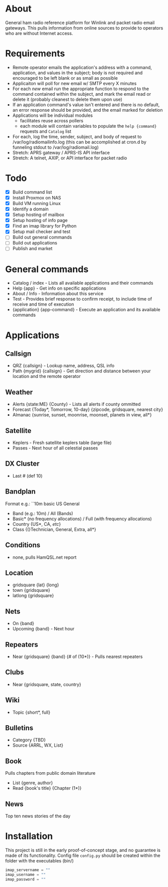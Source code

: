 # About
General ham radio reference platform for Winlink and packet radio email gateways. This pulls information from online sources to provide to operators who are without Internet access.

# Requirements
- Remote operator emails the application's address with a command, application, and values in the subject; body is not required and encouraged to be left blank or as small as possible
- Applicaiton will poll for new email w/ SMTP every X minutes
- For each *new* email run the appropriate function to respond to the command contained within the subject, and mark the email read or delete it (probably cleanest to delete them upon use)
- If an application command's value isn't entered and there is no default, an error response should be provided, and the email marked for deletion
- Applications will be individual modules
	- facilitates reuse across pollers
	- each module will contain variables to populate the ``help {command}`` requests and ``Catalog`` list
- For each, log the time, sender, subject, and body of request to /var/log/radiomailinfo.log (this can be accomplished at cron.d by funneling stdout to /var/log/radiomail.log)
- Stretch: APRS gateway / APRS-IS API interface
- Stretch: A telnet, AXIP, or API interface for packet radio

# Todo
- [X] Build command list
- [X] Install Proxmox on NAS
- [X] Build VM running Linux
- [X] Identify a domain
- [X] Setup hosting of mailbox
- [X] Setup hosting of info page
- [X] Find an imap library for Python
- [X] Setup mail checker and test
- [ ] Build out general commands
- [ ] Build out applications
- [ ] Publish and market

# General commands
- Catalog / index - Lists all available applications and their commands
- Help {app} - Get info on specific applications
- About / Info - Information about this service
- Test - Provides brief response to confirm receipt, to include time of receive and time of execution
- {application} {app-command} - Execute an application and its available commands

# Applications

## Callsign
- QRZ {callsign} - Lookup name, address, QSL info
- Path {mygrid} {callsign} - Get direction and distance between your location and the remote operator

## Weather
- Alerts {state:ME} {County} - Lists all alerts if county ommitted
- Forecast {Today*, Tomorrow, 10-day} {zipcode, gridsquare, nearest city}
- Almanac {sunrise, sunset, moonrise, moonset, planets in view, all*}

## Satellite
- Keplers - Fresh satellite keplers table (large file)
- Passes - Next hour of all celestial passes

## DX Cluster
- Last # (def 10)

## Bandplan
Format e.g.:  ``10m basic US General
- Band (e.g.: 10m) / All (Bands)
- Basic* (no frequency allocations) / Full (with frequency allocations)
- Country {US*, CA, *etc*}
- Class {(}Technician, General, Extra, all*}

## Conditions
- none, pulls HamQSL.net report

## Location
- gridsquare {lat} {long}
- town {gridsquare}
- latlong {gridsquare}

## Nets
- On {band}
- Upcoming {band} - Next hour

## Repeaters
- Near {gridsquare} {band} {# of (10*)} - Pulls nearest repeaters

## Clubs
- Near {gridsquare, state, country}

## Wiki
- Topic {short*, full}

## Bulletins
- Category {TBD}
- Source {ARRL, WX, List}

## Book
Pulls chapters from public domain literature
- List {genre, author}
- Read {book's title} {Chapter (1*)}

## News
Top ten news stories of the day

# Installation
This project is still in the early proof-of-concept stage, and no guarantee is made of its functionality.
Config file ``config.py`` should be created within the folder with the executables (bin/)

```python
imap_servername = ""
imap_username = ""
imap_password = ""
```
